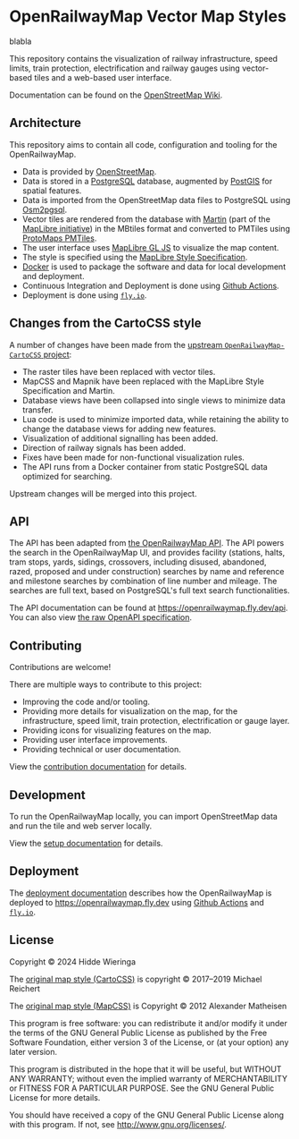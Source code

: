 # OpenRailwayMap Vector Map Styles
blabla

This repository contains the visualization of railway infrastructure, speed limits, train protection, electrification and railway gauges using vector-based tiles and a web-based user interface. 

Documentation can be found on the [OpenStreetMap Wiki](https://wiki.openstreetmap.org/wiki/OpenRailwayMap).

## Architecture

This repository aims to contain all code, configuration and tooling for the OpenRailwayMap.

- Data is provided by [OpenStreetMap](https://www.openstreetmap.org/about).
- Data is stored in a [PostgreSQL](https://www.postgresql.org/) database, augmented by [PostGIS](https://postgis.net/) for spatial features.
- Data is imported from the OpenStreetMap data files to PostgreSQL using [Osm2pgsql](https://osm2pgsql.org/).
- Vector tiles are rendered from the database with [Martin](https://martin.maplibre.org/) (part of the [MapLibre initiative](https://maplibre.org/)) in the MBtiles format and converted to PMTiles using [ProtoMaps PMTiles](https://docs.protomaps.com/pmtiles/).
- The user interface uses [MapLibre GL JS](https://maplibre.org/maplibre-gl-js/docs/) to visualize the map content.
- The style is specified using the [MapLibre Style Specification](https://maplibre.org/maplibre-style-spec/).
- [Docker](https://www.docker.com/) is used to package the software and data for local development and deployment.
- Continuous Integration and Deployment is done using [Github Actions](https://docs.github.com/en/actions).
- Deployment is done using [`fly.io`](https://fly.io/).

## Changes from the CartoCSS style

A number of changes have been made from the [upstream `OpenRailwayMap-CartoCSS` project](https://github.com/OpenRailwayMap/OpenRailwayMap-CartoCSS):
- The raster tiles have been replaced with vector tiles.
- MapCSS and Mapnik have been replaced with the MapLibre Style Specification and Martin.
- Database views have been collapsed into single views to minimize data transfer.
- Lua code is used to minimize imported data, while retaining the ability to change the database views for adding new features. 
- Visualization of additional signalling has been added.
- Direction of railway signals has been added.
- Fixes have been made for non-functional visualization rules.
- The API runs from a Docker container from static PostgreSQL data optimized for searching.

Upstream changes will be merged into this project.

## API

The API has been adapted from [the OpenRailwayMap API](https://github.com/OpenRailwayMap/OpenRailwayMap-api). The API powers the search in the OpenRailwayMap UI, and provides facility (stations, halts, tram stops, yards, sidings, crossovers, including disused, abandoned, razed, proposed and under construction) searches by name and reference and milestone searches by combination of line number and mileage. The searches are full text, based on PostgreSQL's full text search functionalities.

The API documentation can be found at https://openrailwaymap.fly.dev/api. You can also view [the raw OpenAPI specification](proxy/api/openapi.yaml).

## Contributing

Contributions are welcome!

There are multiple ways to contribute to this project:
- Improving the code and/or tooling.
- Providing more details for visualization on the map, for the infrastructure, speed limit, train protection, electrification or gauge layer.
- Providing icons for visualizing features on the map.
- Providing user interface improvements.
- Providing technical or user documentation.

View the [contribution documentation](CONTRIBUTING.md) for details.

## Development

To run the OpenRailwayMap locally, you can import OpenStreetMap data and run the tile and web server locally.

View the [setup documentation](SETUP.md) for details.

## Deployment

The [deployment documentation](DEPLOYMENT.md) describes how the OpenRailwayMap is deployed to https://openrailwaymap.fly.dev using [Github Actions](https://docs.github.com/en/actions) and [`fly.io`](https://fly.io/).

## License

Copyright © 2024 Hidde Wieringa

The [original map style (CartoCSS)](https://github.com/OpenRailwayMap/OpenRailwayMap-CartoCSS/)
is copyright © 2017–2019 Michael Reichert

The [original map style (MapCSS)](https://github.com/OpenRailwayMap/OpenRailwayMap/tree/master/styles)
is Copyright © 2012 Alexander Matheisen

This program is free software: you can redistribute it and/or modify it under
the terms of the GNU General Public License as published by the Free Software
Foundation, either version 3 of the License, or (at your option) any later
version.

This program is distributed in the hope that it will be useful, but WITHOUT ANY
WARRANTY; without even the implied warranty of MERCHANTABILITY or FITNESS FOR A
PARTICULAR PURPOSE. See the GNU General Public License for more details.

You should have received a copy of the GNU General Public License along with
this program. If not, see http://www.gnu.org/licenses/.
